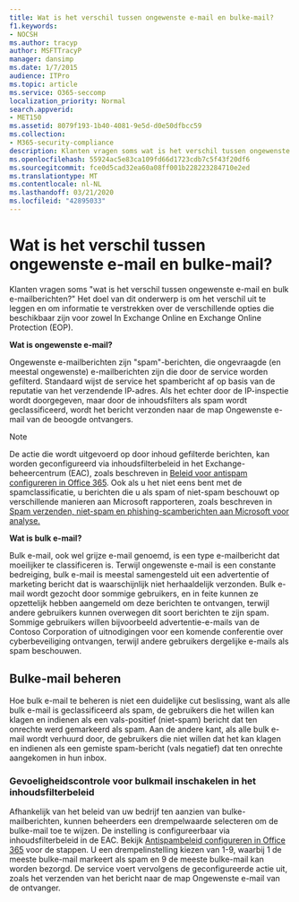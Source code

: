```yaml
---
title: Wat is het verschil tussen ongewenste e-mail en bulke-mail?
f1.keywords:
- NOCSH
ms.author: tracyp
author: MSFTTracyP
manager: dansimp
ms.date: 1/7/2015
audience: ITPro
ms.topic: article
ms.service: O365-seccomp
localization_priority: Normal
search.appverid:
- MET150
ms.assetid: 8079f193-1b40-4081-9e5d-d0e50dfbcc59
ms.collection:
- M365-security-compliance
description: Klanten vragen soms wat is het verschil tussen ongewenste e-mail en bulk e-mailberichten? Het doel van dit onderwerp is om het verschil uit te leggen en om informatie te verstrekken over de verschillende opties die beschikbaar zijn voor zowel In Exchange Online en Exchange Online Protection (EOP).
ms.openlocfilehash: 55924ac5e83ca109fd66d1723cdb7c5f43f20df6
ms.sourcegitcommit: fce0d5cad32ea60a08ff001b228223284710e2ed
ms.translationtype: MT
ms.contentlocale: nl-NL
ms.lasthandoff: 03/21/2020
ms.locfileid: "42895033"
---
```

# <a name="whats-the-difference-between-junk-email-and-bulk-email"></a>Wat is het verschil tussen ongewenste e-mail en bulke-mail?

Klanten vragen soms "wat is het verschil tussen ongewenste e-mail en bulk e-mailberichten?" Het doel van dit onderwerp is om het verschil uit te leggen en om informatie te verstrekken over de verschillende opties die beschikbaar zijn voor zowel In Exchange Online en Exchange Online Protection (EOP).
  
 **Wat is ongewenste e-mail?**
  
Ongewenste e-mailberichten zijn "spam"-berichten, die ongevraagde (en meestal ongewenste) e-mailberichten zijn die door de service worden gefilterd. Standaard wijst de service het spambericht af op basis van de reputatie van het verzendende IP-adres. Als het echter door de IP-inspectie wordt doorgegeven, maar door de inhoudsfilters als spam wordt geclassificeerd, wordt het bericht verzonden naar de map Ongewenste e-mail van de beoogde ontvangers. 
  
> [!NOTE]
> De actie die wordt uitgevoerd op door inhoud gefilterde berichten, kan worden geconfigureerd via inhoudsfilterbeleid in het Exchange-beheercentrum (EAC), zoals beschreven in [Beleid voor antispam configureren in Office 365](configure-your-spam-filter-policies.md). Ook als u het niet eens bent met de spamclassificatie, u berichten die u als spam of niet-spam beschouwt op verschillende manieren aan Microsoft rapporteren, zoals beschreven in [Spam verzenden, niet-spam en phishing-scamberichten aan Microsoft voor analyse.](submit-spam-non-spam-and-phishing-scam-messages-to-microsoft-for-analysis.md) 
  
 **Wat is bulk e-mail?**
  
Bulk e-mail, ook wel grijze e-mail genoemd, is een type e-mailbericht dat moeilijker te classificeren is. Terwijl ongewenste e-mail is een constante bedreiging, bulk e-mail is meestal samengesteld uit een advertentie of marketing bericht dat is waarschijnlijk niet herhaaldelijk verzonden. Bulk e-mail wordt gezocht door sommige gebruikers, en in feite kunnen ze opzettelijk hebben aangemeld om deze berichten te ontvangen, terwijl andere gebruikers kunnen overwegen dit soort berichten te zijn spam. Sommige gebruikers willen bijvoorbeeld advertentie-e-mails van de Contoso Corporation of uitnodigingen voor een komende conferentie over cyberbeveiliging ontvangen, terwijl andere gebruikers dergelijke e-mails als spam beschouwen.
  
## <a name="how-to-manage-bulk-email"></a>Bulke-mail beheren

Hoe bulk e-mail te beheren is niet een duidelijke cut beslissing, want als alle bulk e-mail is geclassificeerd als spam, de gebruikers die het willen kan klagen en indienen als een vals-positief (niet-spam) bericht dat ten onrechte werd gemarkeerd als spam. Aan de andere kant, als alle bulk e-mail wordt verhuurd door, de gebruikers die niet willen dat het kan klagen en indienen als een gemiste spam-bericht (vals negatief) dat ten onrechte aangekomen in hun inbox.
  
### <a name="enable-bulk-mail-sensitivity-control-in-the-content-filter-policy"></a>Gevoeligheidscontrole voor bulkmail inschakelen in het inhoudsfilterbeleid

Afhankelijk van het beleid van uw bedrijf ten aanzien van bulke-mailberichten, kunnen beheerders een drempelwaarde selecteren om de bulke-mail toe te wijzen. De instelling is configureerbaar via inhoudsfilterbeleid in de EAC. Bekijk [Antispambeleid configureren in Office 365](configure-your-spam-filter-policies.md) voor de stappen. U een drempelinstelling kiezen van 1-9, waarbij 1 de meeste bulke-mail markeert als spam en 9 de meeste bulke-mail kan worden bezorgd. De service voert vervolgens de geconfigureerde actie uit, zoals het verzenden van het bericht naar de map Ongewenste e-mail van de ontvanger. 
  


